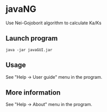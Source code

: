 # javaNG
Use Nei-Gojoborit algorithm to calculate Ka/Ks

## Launch program

```
java -jar javaGUI.jar
```

## Usage

See "Help -> User guide" menu in the program.

## More information

See "Help -> About" menu in the program.
